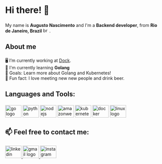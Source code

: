 <h1 align="left">Hi there! 👋</h1>

###

<p align="left">My name is <strong>Augusto Nascimento</strong> and I'm a <strong>Backend developer</strong>, from <strong>Rio de Janeiro, Brazil</strong>
<img src="https://github.com/yammadev/flag-icons/blob/master/png/BR@2x.png" height="15" width="20" alt="brazil flag"/>.</p>

###

<h2 align="left">About me</h2>

###

<p align="left">🖥 I’m currently working at <a href="https://dock.tech/en/">Dock</a>.<br> 🌱 I'm currently learning <strong>Golang</strong><br> 🎯 Goals: Learn more about Golang and Kubernetes! <br> 🎲 Fun fact: I love meeting new new people and drink beer.</p>

###

<h2 align="left">Languages and Tools:</h2>

###

<div align="left">
  <img src="https://cdn.jsdelivr.net/gh/devicons/devicon/icons/go/go-original.svg" height="40" width="52" alt="go logo"  />
  <img src="https://cdn.jsdelivr.net/gh/devicons/devicon/icons/python/python-original.svg" height="40" width="52" alt="python logo"  />
  <img src="https://cdn.jsdelivr.net/gh/devicons/devicon/icons/nodejs/nodejs-original.svg" height="40" width="52" alt="nodejs logo"  />
  <img src="https://cdn.jsdelivr.net/gh/devicons/devicon/icons/amazonwebservices/amazonwebservices-plain-wordmark.svg" height="40" width="52" alt="amazonwebservices logo"  />
  <img src="https://cdn.jsdelivr.net/gh/devicons/devicon/icons/kubernetes/kubernetes-plain.svg" height="40" width="52" alt="kubernetes logo"  />
  <img src="https://cdn.jsdelivr.net/gh/devicons/devicon/icons/docker/docker-original.svg" height="40" width="52" alt="docker logo"  />
  <img src="https://cdn.jsdelivr.net/gh/devicons/devicon/icons/linux/linux-original.svg" height="40" width="52" alt="linux logo"  />
</div>

###

<h2 align="left">📫 Feel free to contact me: </h2>

###

<div align="left">
  <a href="https://www.linkedin.com/in/augustonascimentos" target="_blank">
    <img src="https://raw.githubusercontent.com/maurodesouza/profile-readme-generator/master/src/assets/icons/social/linkedin/default.svg" width="52" height="40" alt="linkedin logo"  />
  </a>
  <a href="augustonascimentos@gmail.com" target="_blank">
    <img src="https://raw.githubusercontent.com/maurodesouza/profile-readme-generator/master/src/assets/icons/social/gmail/default.svg" width="52" height="40" alt="gmail logo"  />
  </a>
  <a href="https://www.instagram.com/augustonascimentos2/" target="_blank">
    <img src="https://raw.githubusercontent.com/maurodesouza/profile-readme-generator/master/src/assets/icons/social/instagram/default.svg" width="52" height="40" alt="instagram logo"  />
  </a>
</div>

###

